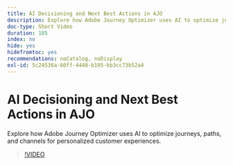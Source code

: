 ```yaml
---
title: AI Decisioning and Next Best Actions in AJO
description: Explore how Adobe Journey Optimizer uses AI to optimize journeys, paths, and channels for personalized customer experiences.
doc-type: Short Video
duration: 185
index: no
hide: yes
hidefromtoc: yes
recommendations: noCatalog, noDisplay
exl-id: 5c24536a-60ff-4448-b195-bb3cc73b52a4
---
```

# AI Decisioning and Next Best Actions in AJO

Explore how Adobe Journey Optimizer uses AI to optimize journeys, paths, and channels for personalized customer experiences.

<!-- 62_S520_3442520_184_ai-decisioning-and-next-best-actions-in-ajo -->
>[!VIDEO](https://video.tv.adobe.com/v/3458188/?learn=on&enablevpops=true)
